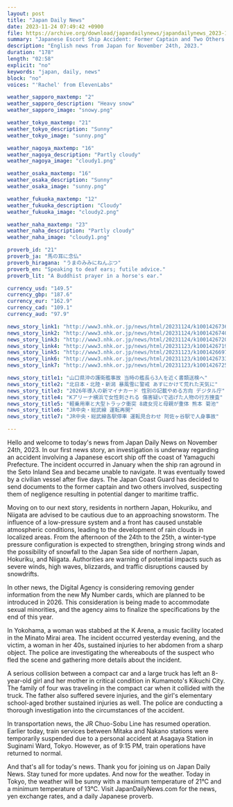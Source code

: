 ```yaml
---
layout: post
title: "Japan Daily News"
date: 2023-11-24 07:49:42 +0900
file: https://archive.org/download/japandailynews/japandailynews_2023-11-24.mp3
summary: "Japanese Escort Ship Accident: Former Captain and Two Others to Be Investigated | Snowstorm Warning for Northern Japan, Hokuriku, and Niigata, & more…"
description: "English news from Japan for November 24th, 2023."
duration: "178"
length: "02:58"
explicit: "no"
keywords: "japan, daily, news"
block: "no"
voices: "'Rachel' from ElevenLabs"

weather_sapporo_maxtemp: "2"
weather_sapporo_description: "Heavy snow"
weather_sapporo_image: "snowy.png"

weather_tokyo_maxtemp: "21"
weather_tokyo_description: "Sunny"
weather_tokyo_image: "sunny.png"

weather_nagoya_maxtemp: "16"
weather_nagoya_description: "Partly cloudy"
weather_nagoya_image: "cloudy1.png"

weather_osaka_maxtemp: "16"
weather_osaka_description: "Sunny"
weather_osaka_image: "sunny.png"

weather_fukuoka_maxtemp: "12"
weather_fukuoka_description: "Cloudy"
weather_fukuoka_image: "cloudy2.png"

weather_naha_maxtemp: "23"
weather_naha_description: "Partly cloudy"
weather_naha_image: "cloudy1.png"

proverb_id: "21"
proverb_ja: "馬の耳に念仏"
proverb_hiragana: "うまのみみにねんぶつ"
proverb_en: "Speaking to deaf ears; futile advice."
proverb_lit: "A Buddhist prayer in a horse's ear."

currency_usd: "149.5"
currency_gbp: "187.6"
currency_eur: "162.9"
currency_cad: "109.1"
currency_aud: "97.9"

news_story_link1: "http://www3.nhk.or.jp/news/html/20231124/k10014267361000.html"
news_story_link2: "http://www3.nhk.or.jp/news/html/20231124/k10014267401000.html"
news_story_link3: "http://www3.nhk.or.jp/news/html/20231124/k10014267201000.html"
news_story_link4: "http://www3.nhk.or.jp/news/html/20231123/k10014267191000.html"
news_story_link5: "http://www3.nhk.or.jp/news/html/20231123/k10014266971000.html"
news_story_link6: "http://www3.nhk.or.jp/news/html/20231123/k10014267331000.html"
news_story_link7: "http://www3.nhk.or.jp/news/html/20231123/k10014267251000.html"

news_story_title1: "山口県沖の護衛艦事故 当時の艦長ら3人を近く書類送検へ"
news_story_title2: "北日本・北陸・新潟 暴風雪に警戒 あすにかけて荒れた天気に"
news_story_title3: "2026年導入の新マイナカード 性別の記載やめる方向 デジタル庁"
news_story_title4: "Kアリーナ横浜で女性刺される 傷害疑いで逃げた人物の行方捜査"
news_story_title5: "軽乗用車と大型トラック衝突 8歳女児と母親が重体 熊本 菊池"
news_story_title6: "JR中央・総武線 運転再開"
news_story_title7: "JR中央・総武線各駅停車 運転見合わせ 阿佐ヶ谷駅で人身事故"

---
```


Hello and welcome to today's news from Japan Daily News on November 24th, 2023. In our first news story, an investigation is underway regarding an accident involving a Japanese escort ship off the coast of Yamaguchi Prefecture. The incident occurred in January when the ship ran aground in the Seto Inland Sea and became unable to navigate. It was eventually towed by a civilian vessel after five days. The Japan Coast Guard has decided to send documents to the former captain and two others involved, suspecting them of negligence resulting in potential danger to maritime traffic.

Moving on to our next story, residents in northern Japan, Hokuriku, and Niigata are advised to be cautious due to an approaching snowstorm. The influence of a low-pressure system and a front has caused unstable atmospheric conditions, leading to the development of rain clouds in localized areas. From the afternoon of the 24th to the 25th, a winter-type pressure configuration is expected to strengthen, bringing strong winds and the possibility of snowfall to the Japan Sea side of northern Japan, Hokuriku, and Niigata. Authorities are warning of potential impacts such as severe winds, high waves, blizzards, and traffic disruptions caused by snowdrifts.

In other news, the Digital Agency is considering removing gender information from the new My Number cards, which are planned to be introduced in 2026. This consideration is being made to accommodate sexual minorities, and the agency aims to finalize the specifications by the end of this year.

In Yokohama, a woman was stabbed at the K Arena, a music facility located in the Minato Mirai area. The incident occurred yesterday evening, and the victim, a woman in her 40s, sustained injuries to her abdomen from a sharp object. The police are investigating the whereabouts of the suspect who fled the scene and gathering more details about the incident.

A serious collision between a compact car and a large truck has left an 8-year-old girl and her mother in critical condition in Kumamoto's Kikuchi City. The family of four was traveling in the compact car when it collided with the truck. The father also suffered severe injuries, and the girl's elementary school-aged brother sustained injuries as well. The police are conducting a thorough investigation into the circumstances of the accident.

In transportation news, the JR Chuo-Sobu Line has resumed operation. Earlier today, train services between Mitaka and Nakano stations were temporarily suspended due to a personal accident at Asagaya Station in Suginami Ward, Tokyo. However, as of 9:15 PM, train operations have returned to normal.

And that's all for today's news. Thank you for joining us on Japan Daily News. Stay tuned for more updates. And now for the weather. Today in Tokyo, the weather will be sunny with a maximum temperature of 21°C and a minimum temperature of 13°C.  Visit JapanDailyNews.com for the news, yen exchange rates, and a daily Japanese proverb.
